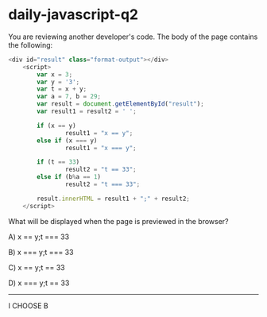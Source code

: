 # daily-javascript-q2

You are reviewing another developer's code. The body of the page contains the following: 

``` javascript
<div id="result" class="format-output"></div>
  	<script> 
       	var x = 3; 
       	var y = '3'; 
       	var t = x + y; 
       	var a = 7, b = 29; 
       	var result = document.getElementById("result"); 
       	var result1 = result2 = ' '; 

       	if (x == y) 
            	result1 = "x == y"; 
       	else if (x === y) 
            	result1 = "x === y"; 

       	if (t == 33) 
            	result2 = "t == 33"; 
       	else if (b%a == 1) 
            	result2 = "t === 33"; 

       	result.innerHTML = result1 + ";" + result2; 
  	</script> 
```

What will be displayed when the page is previewed in the browser?

A) x == y;t === 33

B) x === y;t === 33

C) x == y;t == 33

D) x === y;t == 33

------------------------------
I CHOOSE B
